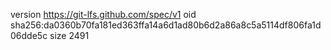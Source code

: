 version https://git-lfs.github.com/spec/v1
oid sha256:da0360b70fa181ed363ffa14a6d1ad80b6d2a86a8c5a5114df806fa1d06dde5c
size 2491
